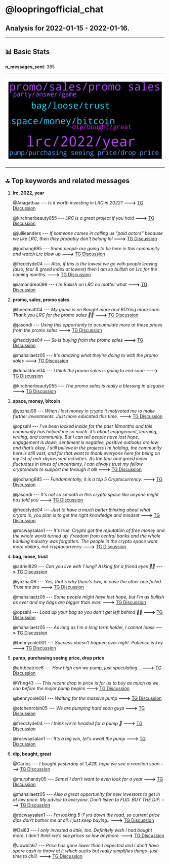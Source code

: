 # **@loopringofficial_chat**
 ## Analysis for **2022-01-15** - **2022-01-16**.

---

## 📊 **Basic Stats**

**n_messages_sent**: 385

---
![wordcloud](loopringofficial_chat_1Days_wordcloud.png)

---


## 🔝 **Top keywords and related messages**

1. **lrc, 2022, year**

    @Anagathaa --- *Is it worth investing in LRC in 2022?* **--->** [TG Discussion](https://t.me/loopringofficial_chat/24652)

    @kirchnerbeauty055 --- *LRC is a great project if you hold* **--->** [TG Discussion](https://t.me/loopringofficial_chat/24308)

    @jullieanders --- *If someone comes in calling us "paid actors" because we like LRC, then they probably don't belong lol* **--->** [TG Discussion](https://t.me/loopringofficial_chat/24340)

    @jochang685 --- *Some people are going to be here in this community and watch Lrc blow up* **--->** [TG Discussion](https://t.me/loopringofficial_chat/24541)

    @fredclyde04 --- *Also, if this is the lowest we go with people leaving (also, fear & greed index at lowest) then I am so bullish on Lrc for the coming months.* **--->** [TG Discussion](https://t.me/loopringofficial_chat/24412)

    @iamandrea099 --- *I'm Bullish on LRC no matter what* **--->** [TG Discussion](https://t.me/loopringofficial_chat/24328)

2. **promo, sales, promo sales**

    @heedmatt04 --- *My game is on Bought more and BUYing more soon Thank you LRC for the promo sales 💯🚀* **--->** [TG Discussion](https://t.me/loopringofficial_chat/24513)

    @jasondi --- *Using this opportunity to accumulate more at these prices from the promo sales* **--->** [TG Discussion](https://t.me/loopringofficial_chat/24492)

    @fredclyde04 --- *So is buying from the promo sales* **--->** [TG Discussion](https://t.me/loopringofficial_chat/24507)

    @mahaliaetz05 --- *It's amazing what they're doing to with the promo sales* **--->** [TG Discussion](https://t.me/loopringofficial_chat/24570)

    @donaldrice04 --- *I think the promo sales is going to end soon* **--->** [TG Discussion](https://t.me/loopringofficial_chat/24751)

    @kirchnerbeauty055 --- *The promo sales is really a blessing in disguise* **--->** [TG Discussion](https://t.me/loopringofficial_chat/24325)

3. **space, money, bitcoin**

    @yozhai06 --- *When I lost money in crypto it motivated me to make further investments. Just more educated this time.* **--->** [TG Discussion](https://t.me/loopringofficial_chat/24435)

    @opsahl --- *I’ve been locked inside for the past 18months and this community has helped me so much. it’s about engagement, learning, writing, and community.    But I can tell people have lost hope, engagement is down, sentiment is negative, positive outlooks are low, and that’s okay, I still believe in the projects I’m holding, the community here is still vast, and for that want to thank everyone here for being on my list of anti-depressant activities.    As the fear and greed index fluctuates in times of uncertainty, I can always trust my fellow cryptonauts to support me through it all!* **--->** [TG Discussion](https://t.me/loopringofficial_chat/24402)

    @jochang685 --- *Fundamentally, it is a top 5 Cryptocurrency.* **--->** [TG Discussion](https://t.me/loopringofficial_chat/24211)

    @jasondi --- *It's not so smooth in this crypto space like anyone might has told you* **--->** [TG Discussion](https://t.me/loopringofficial_chat/24265)

    @fredclyde04 --- *Just to have a much better thinking about what crypto is, you plan is to get the right knowledge and mindset* **--->** [TG Discussion](https://t.me/loopringofficial_chat/24275)

    @rocwaysalan1 --- *It's true. Crypto got the reputation of free money and the whole world turned up. Freedom from central banks and the whole banking industry was forgotten. The people in the crypto space want more dollars, not cryptocurrency* **--->** [TG Discussion](https://t.me/loopringofficial_chat/24339)

4. **bag, loose, trust**

    @adriel829 --- *Can you live with 1 lung? Asking for a friend eyes 👀🤭* **--->** [TG Discussion](https://t.me/loopringofficial_chat/24548)

    @yozhai06 --- *Yes, that's why there's two, in case the other one failed. Trust me bro* **--->** [TG Discussion](https://t.me/loopringofficial_chat/24551)

    @mahaliaetz05 --- *Some people might have lost hope, but I'm as bullish as ever and my bags are bigger than ever.* **--->** [TG Discussion](https://t.me/loopringofficial_chat/24447)

    @opsahl --- *Load up your bag  so you don’t get left behind 🚀🚀* **--->** [TG Discussion](https://t.me/loopringofficial_chat/24593)

    @mahaliaetz05 --- *As long as I'm a long term holder, I cannot loose* **--->** [TG Discussion](https://t.me/loopringofficial_chat/24717)

    @bennycole001 --- *Success doesn’t happen over night. Patience is key.* **--->** [TG Discussion](https://t.me/loopringofficial_chat/24337)

5. **pump, purchasing seeing price, drop price**

    @abtbeatrice6 --- *How high can we pump, just speculating...* **--->** [TG Discussion](https://t.me/loopringofficial_chat/24319)

    @Yhng43 --- *This recent drop in price  is for us to buy as much as we can before the major pump begins* **--->** [TG Discussion](https://t.me/loopringofficial_chat/24605)

    @bennycole001 --- *Waiting  for the massive pump* **--->** [TG Discussion](https://t.me/loopringofficial_chat/24763)

    @etchenrobin05 --- *We are pumping hard soon guys* **--->** [TG Discussion](https://t.me/loopringofficial_chat/24572)

    @fredclyde04 --- *I think we're headed for a pump 🚀* **--->** [TG Discussion](https://t.me/loopringofficial_chat/24380)

    @rocwaysalan1 --- *It's a big win, let's await the pump* **--->** [TG Discussion](https://t.me/loopringofficial_chat/24307)

6. **dip, bought, great**

    @Carlos --- *I bought yesterday at 1,42$, hope we see a reaction soon* **--->** [TG Discussion](https://t.me/loopringofficial_chat/24646)

    @murphandy05 --- *Same! I don’t want to even look for a year* **--->** [TG Discussion](https://t.me/loopringofficial_chat/24469)

    @mahaliaetz05 --- *Also a great opportunity for new investors to get in at low price.  My advice to everyone.   Don't listen to FUD. BUY THE DIP.* **--->** [TG Discussion](https://t.me/loopringofficial_chat/24600)

    @rocwaysalan1 --- *I’m looking 5-7 yrs down the road, so current price dips don’t bother me at all. I just keep buying..* **--->** [TG Discussion](https://t.me/loopringofficial_chat/24417)

    @Dai63 --- *I only invested a little, too. Definitely wish I had bought more. I don’t think we’ll see prices so low anymore.* **--->** [TG Discussion](https://t.me/loopringofficial_chat/24365)

    @Jowich67 --- *Price has gone lower than I expected and I don't have spare cash to throw at it which sucks but really simplifies things- just time to chill.* **--->** [TG Discussion](https://t.me/loopringofficial_chat/24288)

